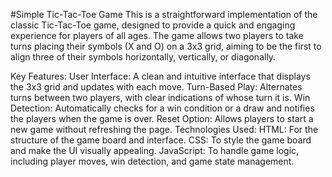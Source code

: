 #Simple Tic-Tac-Toe Game
This is a straightforward implementation of the classic Tic-Tac-Toe game, designed to provide a quick and engaging experience for players of all ages. The game allows two players to take turns placing their symbols (X and O) on a 3x3 grid, aiming to be the first to align three of their symbols horizontally, vertically, or diagonally.

Key Features:
User Interface: A clean and intuitive interface that displays the 3x3 grid and updates with each move.
Turn-Based Play: Alternates turns between two players, with clear indications of whose turn it is.
Win Detection: Automatically checks for a win condition or a draw and notifies the players when the game is over.
Reset Option: Allows players to start a new game without refreshing the page.
Technologies Used:
HTML: For the structure of the game board and interface.
CSS: To style the game board and make the UI visually appealing.
JavaScript: To handle game logic, including player moves, win detection, and game state management.
